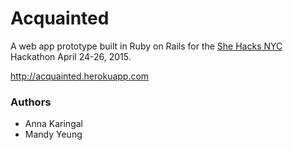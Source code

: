 # Acquainted

A web app prototype built in Ruby on Rails for the [She Hacks NYC](http://shehacksnyc.splashthat.com/) Hackathon April 24-26, 2015.

http://acquainted.herokuapp.com

### Authors

- Anna Karingal
- Mandy Yeung
